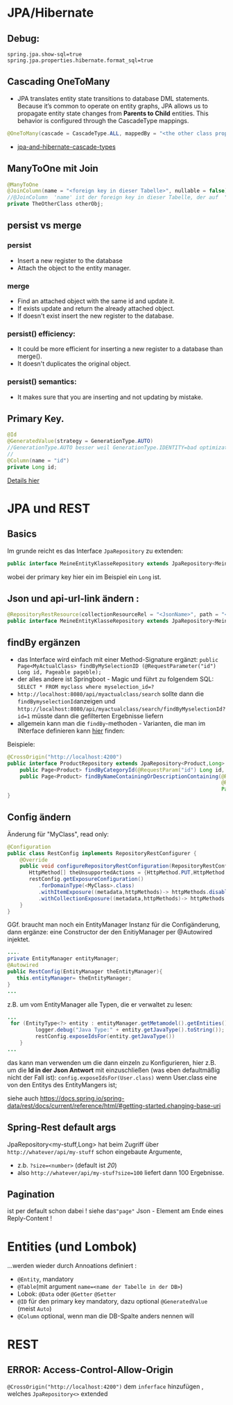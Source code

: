# JPA/Hibernate  

## Debug:
```
spring.jpa.show-sql=true
spring.jpa.properties.hibernate.format_sql=true
```

## Cascading OneToMany
* JPA translates entity state transitions to database DML statements. Because it’s common to operate on entity graphs, 
JPA allows us to propagate entity state changes from **Parents to Child** entities.
This behavior is configured through the CascadeType mappings.
```java
@OneToMany(cascade = CascadeType.ALL, mappedBy = "<the other class property>")
```
* [jpa-and-hibernate-cascade-types](https://vladmihalcea.com/a-beginners-guide-to-jpa-and-hibernate-cascade-types/)
## ManyToOne mit Join
```Java
@ManyToOne
@JoinColumn(name = "<foreign key in dieser Tabelle>", nullable = false)
//@JoinColumn  'name' ist der foreign key in dieser Tabelle, der auf  "id" in anderen Tabelle zeigt
private TheOtherClass otherObj;
```

## persist vs merge
### persist
* Insert a new register to the database
* Attach the object to the entity manager.

### merge
* Find an attached object with the same id and update it.
* If exists update and return the already attached object.
* If doesn't exist insert the new register to the database.

### persist() efficiency:
* It could be more efficient for inserting a new register to a database than merge().
*  It doesn't duplicates the original object.

### persist() semantics:
* It makes sure that you are inserting and not updating by mistake.

## Primary Key.
```java
@Id
@GeneratedValue(strategy = GenerationType.AUTO)
//GenerationType.AUTO besser weil GenerationType.IDENTITY=bad optimization in hibernate 
//
@Column(name = "id")
private Long id;
```
[Details hier](https://thorben-janssen.com/jpa-generate-primary-keys/)

# JPA und REST 
## Basics
Im grunde reicht es das Interface `JpaRepository` zu extenden:
```java
public interface MeineEntityKlasseRepository extends JpaRepository<MeineEntityKlasse,Long> {}
```
wobei der primary key hier ein im Beispiel ein `Long` ist.
## Json und api-url-link ändern : 
```java
@RepositoryRestResource(collectionResourceRel = "<JsonName>", path = "<api-url-pfad name>")
public interface MeineEntityKlasseRepository extends JpaRepository<MeineEntityKlasse,Long> {}
```
## findBy ergänzen
* das Interface wird einfach mit einer Method-Signature ergänzt: 
`public Page<MyActualClass> findByMySelectionID (@RequestParameter("id") Long id, Pageable pageble);`
* der alles andere ist Springboot - Magic  und führt zu folgendem SQL: 
`SELECT * FROM myclass where myselection_id=?`
* `http://localhost:8080/api/myactualclass/search` sollte dann die `findBymyselectionId`anzeigen und `http://localhost:8080/api/myactualclass/search/findByMyselectionId?id=1` müsste dann die gefilterten Ergebnisse liefern
* allgemein kann man die `findBy`-methoden - Varianten, die man im INterface definieren kann [hier](https://docs.spring.io/spring-data/jpa/docs/current/reference/html/#jpa.query-methods) finden: 

Beispiele:
```Java
@CrossOrigin("http://localhost:4200")
public interface ProductRepository extends JpaRepository<Product,Long> {
    public Page<Product> findByCategoryId(@RequestParam("id") Long id, Pageable pageable);
    public Page<Product> findByNameContainingOrDescriptionContaining(@RequestParam("name") String name,
                                                                     @RequestParam("description") String description ,
                                                                     Pageable pageable);
}
```


## Config ändern
Änderung für "MyClass", read only:

```Java
@Configuration
public class RestConfig implements RepositoryRestConfigurer {
    @Override
    public void configureRepositoryRestConfiguration(RepositoryRestConfiguration restConfig) {
       HttpMethod[] theUnsupportedActions = {HttpMethod.PUT,HttpMethod.POST,HttpMethod.DELETE};
       restConfig.getExposureConfiguration()
          .forDomainType(<MyClass>.class)
          .withItemExposure((metadata,httpMethods)-> httpMethods.disable(theUnsupportedActions))
          .withCollectionExposure((metadata,httpMethods)-> httpMethods.disable(theUnsupportedActions));
    }
}
```
GGf. braucht man noch ein EntityManager Instanz für die Configänderung, dann ergänze: 
eine Constructor der den EnitiyManager per @Autowired injektet.
```Java
....
private EntityManager entityManager;
@Autowired
public RestConfig(EntityManager theEntityManager){
   this.entityManager= theEntityManager;
}
...
```
z.B. um vom EntityManager alle Typen, die er verwaltet zu lesen:
```Java
...
 for (EntityType<?> entity : entityManager.getMetamodel().getEntities()) {
         logger.debug("Java Type:" + entity.getJavaType().toString());
         restConfig.exposeIdsFor(entity.getJavaType())
    }
...
``` 
das kann man verwenden um die dann einzeln zu Konfigurieren, hier z.B. um die **Id in der Json Antwort** mit einzuschließen (was eben defaultmäßig nicht der Fall ist):
`config.exposeIdsFor(User.class)`  wenn User.class eine von den Entitys des EntityMangers ist;

siehe auch https://docs.spring.io/spring-data/rest/docs/current/reference/html/#getting-started.changing-base-uri

## Spring-Rest default args
JpaRepository<my-stuff,Long> hat beim Zugriff über `http://whatever/api/my-stuff` schon eingebaute Argumente, 
* z.b. `?size=<number>`  (default ist  *20*)
* also `http://whatever/api/my-stuf?size=100` liefert dann 100 Ergebnisse.

## Pagination 
ist per default schon dabei ! siehe das`"page"` Json - Element am Ende eines Reply-Content !



# Entities (und Lombok) 
...werden wieder durch Annoations definiert :
* `@Entity`, mandatory
* `@Table`(mit argument `name=<name der Tabelle in der DB>`)
*  Lobok: `@Data` oder `@Getter` `@Setter` 
*  `@ID` für den primary key mandatory, dazu optional `@GeneratedValue` (meist `Auto`) 
*  `@Column` optional, wenn man die DB-Spalte anders nennen will

# REST 
## ERROR: Access-Control-Allow-Origin
`@CrossOrigin("http://localhost:4200")` dem  `inferface` hinzufügen , welches  `JpaRepository<>` extended

